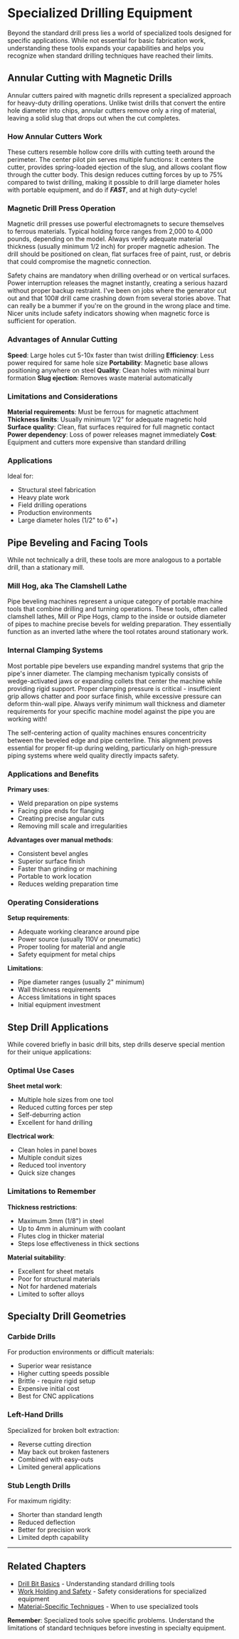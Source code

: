 # Specialized Drilling Equipment

Beyond the standard drill press lies a world of specialized tools designed for
specific applications. While not essential for basic fabrication work,
understanding these tools expands your capabilities and helps you recognize
when standard drilling techniques have reached their limits.

## Annular Cutting with Magnetic Drills

Annular cutters paired with magnetic drills represent a specialized approach
for heavy-duty drilling operations. Unlike twist drills that convert the
entire hole diameter into chips, annular cutters remove only a ring of
material, leaving a solid slug that drops out when the cut completes.

### How Annular Cutters Work

These cutters resemble hollow core drills with cutting teeth around the
perimeter. The center pilot pin serves multiple functions: it centers the
cutter, provides spring-loaded ejection of the slug, and allows coolant flow
through the cutter body. This design reduces cutting forces by up to 75%
compared to twist drilling, making it possible to drill large diameter holes
with portable equipment, and do if **_FAST_**, and at high duty-cycle!

### Magnetic Drill Press Operation

Magnetic drill presses use powerful electromagnets to secure themselves to
ferrous materials. Typical holding force ranges from 2,000 to 4,000 pounds,
depending on the model. Always verify adequate material thickness (usually
minimum 1/2 inch) for proper magnetic adhesion. The drill should be positioned
on clean, flat surfaces free of paint, rust, or debris that could compromise
the magnetic connection.

Safety chains are mandatory when drilling overhead or on vertical surfaces.
Power interruption releases the magnet instantly, creating a serious hazard
without proper backup restraint. I've been on jobs where the generator cut out
and that 100# drill came crashing down from several stories above. That can
really be a bummer if you're on the ground in the wrong place and time.
Nicer units include safety indicators showing when magnetic force is
sufficient for operation.

### Advantages of Annular Cutting

**Speed**: Large holes cut 5-10x faster than twist drilling
**Efficiency**: Less power required for same hole size
**Portability**: Magnetic base allows positioning anywhere on steel
**Quality**: Clean holes with minimal burr formation
**Slug ejection**: Removes waste material automatically

### Limitations and Considerations

**Material requirements**: Must be ferrous for magnetic attachment
**Thickness limits**: Usually minimum 1/2" for adequate magnetic hold
**Surface quality**: Clean, flat surfaces required for full magnetic contact
**Power dependency**: Loss of power releases magnet immediately
**Cost**: Equipment and cutters more expensive than standard drilling

### Applications

Ideal for:

- Structural steel fabrication
- Heavy plate work  
- Field drilling operations
- Production environments
- Large diameter holes (1/2" to 6"+)

## Pipe Beveling and Facing Tools

While not technically a drill, these tools are more analogous to a portable
drill, than a stationary mill.

### Mill Hog, aka The Clamshell Lathe

Pipe beveling machines represent a unique category of portable machine tools
that combine drilling and turning operations. These tools, often called
clamshell lathes, Mill or Pipe Hogs, clamp to the inside or outside diameter of
pipes to machine precise bevels for welding preparation. They essentially
function as an inverted lathe where the tool rotates around stationary work.

### Internal Clamping Systems

Most portable pipe bevelers use expanding mandrel systems that grip the pipe's
inner diameter. The clamping mechanism typically consists of wedge-activated
jaws or expanding collets that center the machine while providing rigid
support. Proper clamping pressure is critical - insufficient grip allows
chatter and poor surface finish, while excessive pressure can deform thin-wall
pipe. Always verify minimum wall thickness and diameter requirements for your
specific machine model against the pipe you are working with!

The self-centering action of quality machines ensures concentricity between
the beveled edge and pipe centerline. This alignment proves essential for
proper fit-up during welding, particularly on high-pressure piping systems
where weld quality directly impacts safety.

### Applications and Benefits

**Primary uses**:

- Weld preparation on pipe systems
- Facing pipe ends for flanging
- Creating precise angular cuts
- Removing mill scale and irregularities

**Advantages over manual methods**:

- Consistent bevel angles
- Superior surface finish
- Faster than grinding or machining
- Portable to work location
- Reduces welding preparation time

### Operating Considerations

**Setup requirements**:

- Adequate working clearance around pipe
- Power source (usually 110V or pneumatic)
- Proper tooling for material and angle
- Safety equipment for metal chips

**Limitations**:

- Pipe diameter ranges (usually 2" minimum)
- Wall thickness requirements
- Access limitations in tight spaces
- Initial equipment investment

## Step Drill Applications

While covered briefly in basic drill bits, step drills deserve special mention
for their unique applications:

### Optimal Use Cases

**Sheet metal work**:

- Multiple hole sizes from one tool
- Reduced cutting forces per step
- Self-deburring action
- Excellent for hand drilling

**Electrical work**:

- Clean holes in panel boxes
- Multiple conduit sizes
- Reduced tool inventory
- Quick size changes

### Limitations to Remember

**Thickness restrictions**:

- Maximum 3mm (1/8") in steel
- Up to 4mm in aluminum with coolant
- Flutes clog in thicker material
- Steps lose effectiveness in thick sections

**Material suitability**:

- Excellent for sheet metals
- Poor for structural materials  
- Not for hardened materials
- Limited to softer alloys

## Specialty Drill Geometries

### Carbide Drills

For production environments or difficult materials:

- Superior wear resistance
- Higher cutting speeds possible
- Brittle - require rigid setup
- Expensive initial cost
- Best for CNC applications

### Left-Hand Drills

Specialized for broken bolt extraction:

- Reverse cutting direction
- May back out broken fasteners
- Combined with easy-outs
- Limited general applications

### Stub Length Drills

For maximum rigidity:

- Shorter than standard length
- Reduced deflection
- Better for precision work
- Limited depth capability

---

## Related Chapters

- [Drill Bit Basics](drill_bit_basics.md) - Understanding standard
  drilling tools
- [Work Holding and Safety](work_holding_safety.md) - Safety
  considerations for specialized equipment
- [Material-Specific Techniques](material_specific.md) - When to use
  specialized tools

**Remember**: Specialized tools solve specific problems. Understand the
limitations of standard techniques before investing in specialty equipment.
